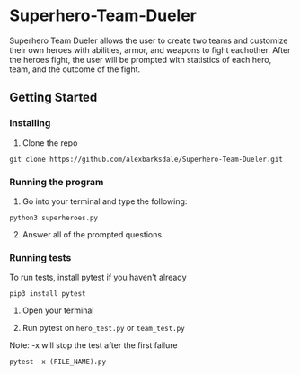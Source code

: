 # Superhero-Team-Dueler

Superhero Team Dueler allows the user to create two teams and customize their own heroes with abilities, armor, and weapons to fight eachother.
After the heroes fight, the user will be prompted with statistics of each hero, team, and the outcome of the fight.

## Getting Started

### Installing

1. Clone the repo
```
git clone https://github.com/alexbarksdale/Superhero-Team-Dueler.git
```

### Running the program

1. Go into your terminal and type the following:
```
python3 superheroes.py
```
2. Answer all of the prompted questions. 

### Running tests
To run tests, install pytest if you haven't already
```
pip3 install pytest
```
1. Open your terminal

2. Run pytest on `hero_test.py` or `team_test.py`

Note: -x will stop the test after the first failure
```
pytest -x (FILE_NAME).py
```
